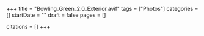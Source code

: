 +++
title = "Bowling_Green_2.0_Exterior.avif"
tags = ["Photos"]
categories = []
startDate = ""
draft = false
pages = []

citations = []
+++
